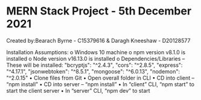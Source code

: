 # MERN Stack Project - 5th December 2021
Created by:Bearach Byrne - C15379616 & Daragh Kneeshaw - D20128577


Installation Assumptions:
  o	Windows 10 machine
  o	npm version v8.1.0 is installed
  o	Node version v16.13.0 is installed
  o	Dependencies/Libraries – These will be installed:
      "bcryptjs": "^2.4.3",
      "cors": "^2.8.5",
      "express": "^4.17.1",
      "jsonwebtoken": "^8.5.1",
      "mongoose": "^6.0.13",
      "nodemon": "^2.0.15"
•	Clone files from Git
•	Open overall folder in CLI
•	CD into client – “npm install”
•	CD into server – “npm install”
•	In “client” CLI, “npm start” to start the client server
•	In “server” CLI, “npm dev” to start 
